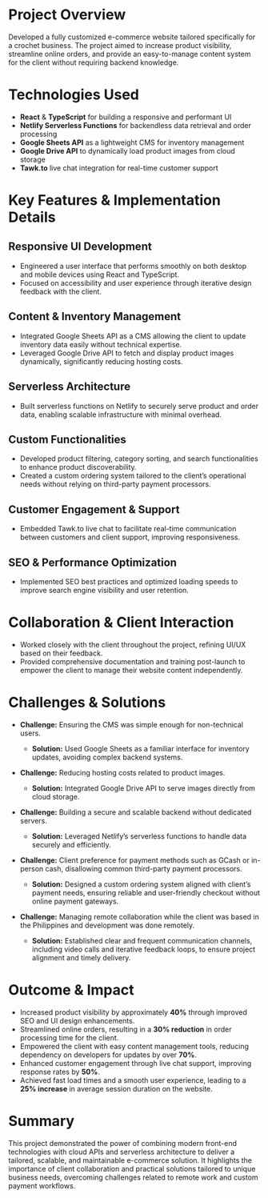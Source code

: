 # **Project Overview**

Developed a fully customized e-commerce website tailored specifically for a crochet business. The project aimed to increase product visibility, streamline online orders, and provide an easy-to-manage content system for the client without requiring backend knowledge.

# **Technologies Used**

- **React** & **TypeScript** for building a responsive and performant UI  
- **Netlify Serverless Functions** for backendless data retrieval and order processing  
- **Google Sheets API** as a lightweight CMS for inventory management  
- **Google Drive API** to dynamically load product images from cloud storage  
- **Tawk.to** live chat integration for real-time customer support  

# **Key Features & Implementation Details**

## Responsive UI Development

- Engineered a user interface that performs smoothly on both desktop and mobile devices using React and TypeScript.  
- Focused on accessibility and user experience through iterative design feedback with the client.

## Content & Inventory Management

- Integrated Google Sheets API as a CMS allowing the client to update inventory data easily without technical expertise.  
- Leveraged Google Drive API to fetch and display product images dynamically, significantly reducing hosting costs.

## Serverless Architecture

- Built serverless functions on Netlify to securely serve product and order data, enabling scalable infrastructure with minimal overhead.

## Custom Functionalities

- Developed product filtering, category sorting, and search functionalities to enhance product discoverability.  
- Created a custom ordering system tailored to the client’s operational needs without relying on third-party payment processors.

## Customer Engagement & Support

- Embedded Tawk.to live chat to facilitate real-time communication between customers and client support, improving responsiveness.

## SEO & Performance Optimization

- Implemented SEO best practices and optimized loading speeds to improve search engine visibility and user retention.

# **Collaboration & Client Interaction**

- Worked closely with the client throughout the project, refining UI/UX based on their feedback.  
- Provided comprehensive documentation and training post-launch to empower the client to manage their website content independently.

# **Challenges & Solutions**

- **Challenge:** Ensuring the CMS was simple enough for non-technical users.  
  - **Solution:** Used Google Sheets as a familiar interface for inventory updates, avoiding complex backend systems.

- **Challenge:** Reducing hosting costs related to product images.  
  - **Solution:** Integrated Google Drive API to serve images directly from cloud storage.

- **Challenge:** Building a secure and scalable backend without dedicated servers.  
  - **Solution:** Leveraged Netlify’s serverless functions to handle data securely and efficiently.

- **Challenge:** Client preference for payment methods such as GCash or in-person cash, disallowing common third-party payment processors.  
  - **Solution:** Designed a custom ordering system aligned with client’s payment needs, ensuring reliable and user-friendly checkout without online payment gateways.

- **Challenge:** Managing remote collaboration while the client was based in the Philippines and development was done remotely.  
  - **Solution:** Established clear and frequent communication channels, including video calls and iterative feedback loops, to ensure project alignment and timely delivery.

# **Outcome & Impact**

- Increased product visibility by approximately **40%** through improved SEO and UI design enhancements.  
- Streamlined online orders, resulting in a **30% reduction** in order processing time for the client.  
- Empowered the client with easy content management tools, reducing dependency on developers for updates by over **70%**.  
- Enhanced customer engagement through live chat support, improving response rates by **50%**.  
- Achieved fast load times and a smooth user experience, leading to a **25% increase** in average session duration on the website.

# **Summary**

This project demonstrated the power of combining modern front-end technologies with cloud APIs and serverless architecture to deliver a tailored, scalable, and maintainable e-commerce solution. It highlights the importance of client collaboration and practical solutions tailored to unique business needs, overcoming challenges related to remote work and custom payment workflows.

